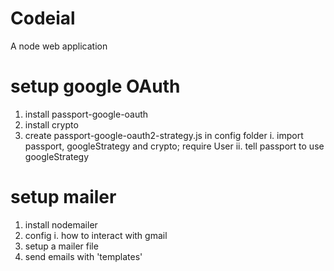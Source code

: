 # Codeial
A node web application


# setup google OAuth
1. install passport-google-oauth
2. install crypto
3. create passport-google-oauth2-strategy.js in config folder
    i. import passport, googleStrategy and crypto; require User
    ii. tell passport to use googleStrategy

# setup mailer
1. install nodemailer
2. config
    i. how to interact with gmail
3. setup a mailer file
4. send emails with 'templates'
